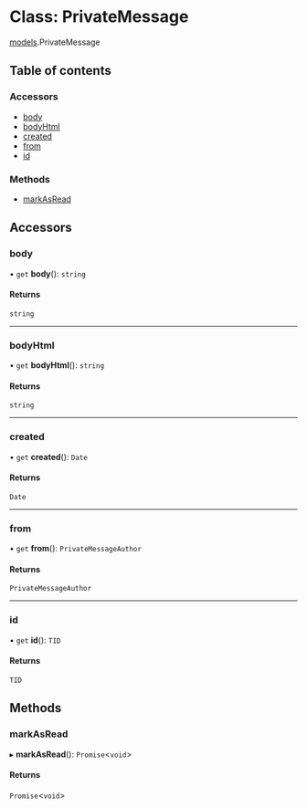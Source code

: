 # Class: PrivateMessage

[models](../modules/models.md).PrivateMessage

## Table of contents

### Accessors

- [body](models.PrivateMessage.md#body)
- [bodyHtml](models.PrivateMessage.md#bodyhtml)
- [created](models.PrivateMessage.md#created)
- [from](models.PrivateMessage.md#from)
- [id](models.PrivateMessage.md#id)

### Methods

- [markAsRead](models.PrivateMessage.md#markasread)

## Accessors

### <a id="body" name="body"></a> body

• `get` **body**(): `string`

#### Returns

`string`

---

### <a id="bodyhtml" name="bodyhtml"></a> bodyHtml

• `get` **bodyHtml**(): `string`

#### Returns

`string`

---

### <a id="created" name="created"></a> created

• `get` **created**(): `Date`

#### Returns

`Date`

---

### <a id="from" name="from"></a> from

• `get` **from**(): `PrivateMessageAuthor`

#### Returns

`PrivateMessageAuthor`

---

### <a id="id" name="id"></a> id

• `get` **id**(): `TID`

#### Returns

`TID`

## Methods

### <a id="markasread" name="markasread"></a> markAsRead

▸ **markAsRead**(): `Promise`\<`void`\>

#### Returns

`Promise`\<`void`\>
